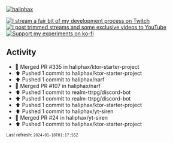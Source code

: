[![haliphax](https://pbs.twimg.com/profile_banners/458808076/1545597092/1500x500)](https://haliphax.dev)

[![I stream a fair bit of my development process on Twitch](https://img.shields.io/twitch/status/haliphax?logo=twitch&style=for-the-badge)](https://twitch.tv/haliphax) &nbsp; [![I post trimmed streams and some exclusive videos to YouTube](https://img.shields.io/badge/youtube-watch-f00?logo=youtube&style=for-the-badge)](https://youtube.com/haliphaxyt) &nbsp; [![Support my experiments on ko-fi](https://img.shields.io/badge/kofi-support-ff5e5b?logo=ko-fi&style=for-the-badge)](https://ko-fi.com/haliphax)

## Activity

* 🎉 Merged PR #335 in haliphax/ktor-starter-project
* ⬆️ Pushed 1 commit to haliphax/ktor-starter-project
* ⬆️ Pushed 1 commit to haliphax/narf
* 🎉 Merged PR #107 in haliphax/narf
* ⬆️ Pushed 1 commit to realm-ttrpg/discord-bot
* ⬆️ Pushed 1 commit to realm-ttrpg/discord-bot
* ⬆️ Pushed 1 commit to haliphax/ktor-starter-project
* ⬆️ Pushed 1 commit to haliphax/yt-siren
* 🎉 Merged PR #24 in haliphax/yt-siren
* ⬆️ Pushed 1 commit to haliphax/ktor-starter-project

<small>Last refresh: `2024-01-18T01:17:55Z`</small>
